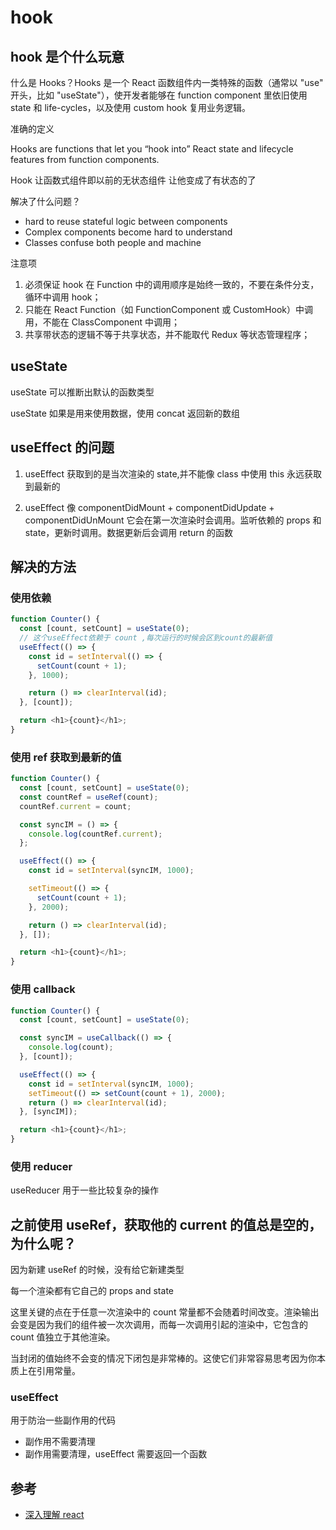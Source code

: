# hook

## hook 是个什么玩意

什么是 Hooks？Hooks 是一个 React 函数组件内一类特殊的函数（通常以 "use" 开头，比如 "useState"），使开发者能够在 function component 里依旧使用 state 和 life-cycles，以及使用 custom hook 复用业务逻辑。

准确的定义

Hooks are functions that let you “hook into” React state and lifecycle features from function components.

Hook 让函数式组件即以前的无状态组件 让他变成了有状态的了

解决了什么问题？

- hard to reuse stateful logic between components
- Complex components become hard to understand
- Classes confuse both people and machine

注意项

1. 必须保证 hook 在 Function 中的调用顺序是始终一致的，不要在条件分支，循环中调用 hook；
2. 只能在 React Function（如 FunctionComponent 或 CustomHook）中调用，不能在 ClassComponent 中调用；
3. 共享带状态的逻辑不等于共享状态，并不能取代 Redux 等状态管理程序；

## useState

useState 可以推断出默认的函数类型

useState 如果是用来使用数据，使用 concat 返回新的数组

## useEffect 的问题

1. useEffect 获取到的是当次渲染的 state,并不能像 class 中使用 this 永远获取到最新的

2. useEffect 像 componentDidMount + componentDidUpdate + componentDidUnMount 它会在第一次渲染时会调用。监听依赖的 props 和 state，更新时调用。数据更新后会调用 return 的函数

## 解决的方法

### 使用依赖

```js
function Counter() {
  const [count, setCount] = useState(0);
  // 这个useEffect依赖于 count ,每次运行的时候会区到count的最新值
  useEffect(() => {
    const id = setInterval(() => {
      setCount(count + 1);
    }, 1000);

    return () => clearInterval(id);
  }, [count]);

  return <h1>{count}</h1>;
}
```

### 使用 ref 获取到最新的值

```js
function Counter() {
  const [count, setCount] = useState(0);
  const countRef = useRef(count);
  countRef.current = count;

  const syncIM = () => {
    console.log(countRef.current);
  };

  useEffect(() => {
    const id = setInterval(syncIM, 1000);

    setTimeout(() => {
      setCount(count + 1);
    }, 2000);

    return () => clearInterval(id);
  }, []);

  return <h1>{count}</h1>;
}
```

### 使用 callback

```js
function Counter() {
  const [count, setCount] = useState(0);

  const syncIM = useCallback(() => {
    console.log(count);
  }, [count]);

  useEffect(() => {
    const id = setInterval(syncIM, 1000);
    setTimeout(() => setCount(count + 1), 2000);
    return () => clearInterval(id);
  }, [syncIM]);

  return <h1>{count}</h1>;
}
```

### 使用 reducer

useReducer 用于一些比较复杂的操作

## 之前使用 useRef，获取他的 current 的值总是空的，为什么呢？

因为新建 useRef 的时候，没有给它新建类型

每一个渲染都有它自己的 props and state

这里关键的点在于任意一次渲染中的 count 常量都不会随着时间改变。渲染输出会变是因为我们的组件被一次次调用，而每一次调用引起的渲染中，它包含的 count 值独立于其他渲染。

当封闭的值始终不会变的情况下闭包是非常棒的。这使它们非常容易思考因为你本质上在引用常量。

### useEffect

用于防治一些副作用的代码

- 副作用不需要清理
- 副作用需要清理，useEffect 需要返回一个函数

## 参考

- [深入理解 react](https://overreacted.io/zh-hans/a-complete-guide-to-useeffect/)
